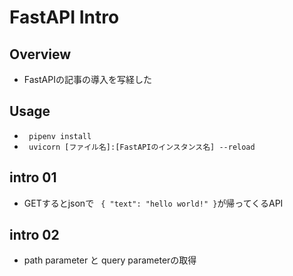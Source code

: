 # FastAPI Intro

## Overview
* FastAPIの記事の導入を写経した

## Usage

* ` pipenv install`
* ` uvicorn [ファイル名]:[FastAPIのインスタンス名] --reload`


## intro 01
* GETするとjsonで ` { "text": "hello world!" }`が帰ってくるAPI

## intro 02
* path parameter と query parameterの取得 
